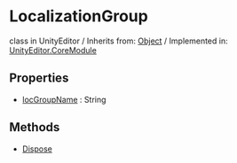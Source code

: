 # LocalizationGroup
class in UnityEditor
 / Inherits from: <a href="https://docs.unity3d.com/6000.0/Documentation/ScriptReference/Object.html" target="_blank">Object</a> / Implemented in: <a href="https://docs.unity3d.com/6000.0/Documentation/ScriptReference/UnityEditor.CoreModule.html" target="_blank">UnityEditor.CoreModule</a>
## Properties
- <a href="https://docs.unity3d.com/6000.0/Documentation/ScriptReference/LocalizationGroup-locGroupName.html" target="_blank">locGroupName</a> : String
## Methods
- <a href="https://docs.unity3d.com/6000.0/Documentation/ScriptReference/LocalizationGroup.Dispose.html" target="_blank">Dispose</a>
